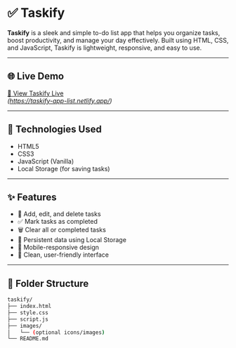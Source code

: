 # ✅ Taskify

**Taskify** is a sleek and simple to-do list app that helps you organize tasks, boost productivity, and manage your day effectively. Built using HTML, CSS, and JavaScript, Taskify is lightweight, responsive, and easy to use.

---

## 🌐 Live Demo

[🔗 View Taskify Live](#)  
*(https://taskify-app-list.netlify.app/)*

---

## 🧰 Technologies Used

- HTML5  
- CSS3  
- JavaScript (Vanilla)  
- Local Storage (for saving tasks)

---

## ✨ Features

- 📝 Add, edit, and delete tasks  
- ✅ Mark tasks as completed  
- 🗑️ Clear all or completed tasks  
- 💾 Persistent data using Local Storage  
- 📱 Mobile-responsive design  
- 🎨 Clean, user-friendly interface

---


## 📁 Folder Structure

```bash
taskify/
├── index.html
├── style.css
├── script.js
├── images/
│   └── (optional icons/images)
└── README.md

